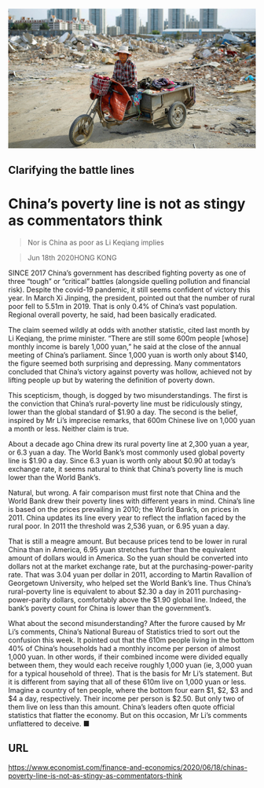 ![](./images/20200620_FNP006_0.jpg)

## Clarifying the battle lines

# China’s poverty line is not as stingy as commentators think

> Nor is China as poor as Li Keqiang implies

> Jun 18th 2020HONG KONG

SINCE 2017 China’s government has described fighting poverty as one of three “tough” or “critical” battles (alongside quelling pollution and financial risk). Despite the covid-19 pandemic, it still seems confident of victory this year. In March Xi Jinping, the president, pointed out that the number of rural poor fell to 5.51m in 2019. That is only 0.4% of China’s vast population. Regional overall poverty, he said, had been basically eradicated.

The claim seemed wildly at odds with another statistic, cited last month by Li Keqiang, the prime minister. “There are still some 600m people [whose] monthly income is barely 1,000 yuan,” he said at the close of the annual meeting of China’s parliament. Since 1,000 yuan is worth only about $140, the figure seemed both surprising and depressing. Many commentators concluded that China’s victory against poverty was hollow, achieved not by lifting people up but by watering the definition of poverty down.

This scepticism, though, is dogged by two misunderstandings. The first is the conviction that China’s rural-poverty line must be ridiculously stingy, lower than the global standard of $1.90 a day. The second is the belief, inspired by Mr Li’s imprecise remarks, that 600m Chinese live on 1,000 yuan a month or less. Neither claim is true.

About a decade ago China drew its rural poverty line at 2,300 yuan a year, or 6.3 yuan a day. The World Bank’s most commonly used global poverty line is $1.90 a day. Since 6.3 yuan is worth only about $0.90 at today’s exchange rate, it seems natural to think that China’s poverty line is much lower than the World Bank’s.

Natural, but wrong. A fair comparison must first note that China and the World Bank drew their poverty lines with different years in mind. China’s line is based on the prices prevailing in 2010; the World Bank’s, on prices in 2011. China updates its line every year to reflect the inflation faced by the rural poor. In 2011 the threshold was 2,536 yuan, or 6.95 yuan a day.

That is still a meagre amount. But because prices tend to be lower in rural China than in America, 6.95 yuan stretches further than the equivalent amount of dollars would in America. So the yuan should be converted into dollars not at the market exchange rate, but at the purchasing-power-parity rate. That was 3.04 yuan per dollar in 2011, according to Martin Ravallion of Georgetown University, who helped set the World Bank’s line. Thus China’s rural-poverty line is equivalent to about $2.30 a day in 2011 purchasing-power-parity dollars, comfortably above the $1.90 global line. Indeed, the bank’s poverty count for China is lower than the government’s.

What about the second misunderstanding? After the furore caused by Mr Li’s comments, China’s National Bureau of Statistics tried to sort out the confusion this week. It pointed out that the 610m people living in the bottom 40% of China’s households had a monthly income per person of almost 1,000 yuan. In other words, if their combined income were divided equally between them, they would each receive roughly 1,000 yuan (ie, 3,000 yuan for a typical household of three). That is the basis for Mr Li’s statement. But it is different from saying that all of these 610m live on 1,000 yuan or less. Imagine a country of ten people, where the bottom four earn $1, $2, $3 and $4 a day, respectively. Their income per person is $2.50. But only two of them live on less than this amount. China’s leaders often quote official statistics that flatter the economy. But on this occasion, Mr Li’s comments unflattered to deceive. ■

## URL

https://www.economist.com/finance-and-economics/2020/06/18/chinas-poverty-line-is-not-as-stingy-as-commentators-think

